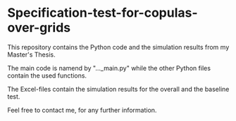# Specification-test-for-copulas-over-grids

This repository contains the Python code and the simulation results from my Master's Thesis. 

The main code is namend by "..._main.py" while the other Python files contain the used functions. 

The Excel-files contain the simulation results for the overall and the baseline test.

Feel free to contact me, for any further information.
